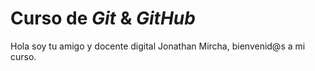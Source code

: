 # Curso de _**Git**_ &  ***GitHub***

Hola soy tu amigo y docente digital Jonathan Mircha, bienvenid@s a mi curso.
